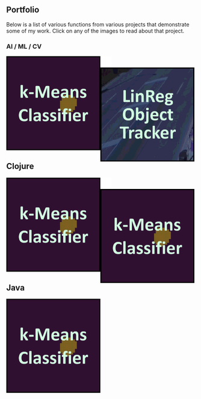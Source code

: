 ## Portfolio

Below is a list of various functions from various projects that demonstrate some of my work. Click on any of the images to read about that project.

### AI / ML / CV

[<img align="left" width="250px" height="250px" src="images/menu_icon_k_means.gif?raw=true"/>](k_means_classifier.md)
<img align="left" src="images/spacer.png?raw=true"/>
[<img align="left" width="250px" height="250px" src="images/menu_linreg_tracker.gif?raw=true"/>](linreg_object_tracker.md)

## Clojure

[<img align="left" width="250px" height="250px" src="images/menu_icon_k_means.gif?raw=true"/>](https://github.com/csulpizi/cawfn)
<img align="left" src="images/spacer.png?raw=true"/>
[<img align="left" width="250px" height="250px" src="images/menu_icon_k_means.gif?raw=true"/>](https://github.com/csulpizi/with-redefs-x)

## Java

[<img align="left" width="250px" height="250px" src="images/menu_icon_k_means.gif?raw=true"/>](https://github.com/csulpizi/publications)

